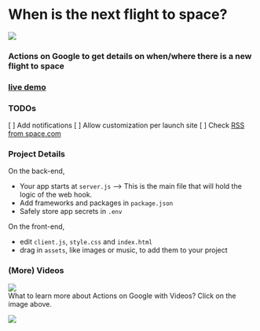 # When is the next flight to space?
![](https://greenido.files.wordpress.com/2017/11/image5.png)
### Actions on Google to get details on when/where there is a new flight to space

### [live demo](https://next-flight-2-space.glitch.me/)

### TODOs
  [ ] Add notifications
  [ ] Allow customization per launch site
  [ ] Check [RSS from space.com](https://www.space.com/g00/3_c-7x78x78x78.tqbdf.dpn_/c-7NPSFQIFVT34x24iuuqtx3ax2fx2fx78x78x78.tqbdf.dpnx2fipnfx2fgffex2ftjuf.ynm_$/$/$/$?i10c.ua=1)
  
### Project Details

On the back-end,
- Your app starts at `server.js` --> This is the main file that will hold the logic of the web hook.
- Add frameworks and packages in `package.json`
- Safely store app secrets in `.env`

On the front-end,
- edit `client.js`, `style.css` and `index.html`
- drag in `assets`, like images or music, to add them to your project


### (More) Videos
[![](https://cdn.glitch.com/5e52a72f-da3a-4415-b9e8-014f7884e589%2Faog-videos-best-practices-ido.png?1510886484980)](https://www.youtube.com/playlist?list=PLOU2XLYxmsILvfJcIASBDbgfxloFz_XsU)
<br>
What to learn more about Actions on Google with Videos? Click on the image above.


<img src="https://ga-beacon.appspot.com/UA-65622529-1/wikipedia-friend-glitch?pixel=0">
